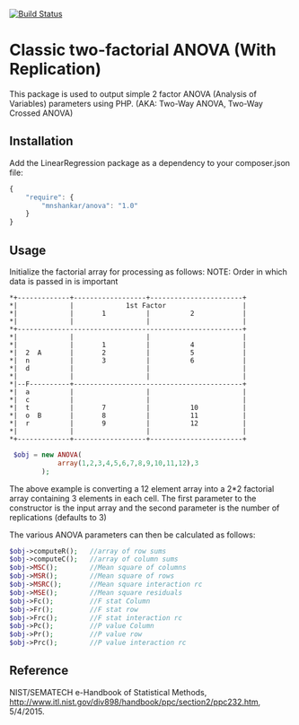[![Build Status](https://travis-ci.org/mnshankar/two-factorial-anova.svg)](https://travis-ci.org/mnshankar/two-factorial-anova)

Classic two-factorial ANOVA (With Replication)
==============================================

This package is used to output simple 2 factor ANOVA (Analysis of Variables) parameters using PHP.
(AKA: Two-Way ANOVA, Two-Way Crossed ANOVA)

Installation
------------

Add the LinearRegression package as a dependency to your composer.json file:

```javascript
{
    "require": {
        "mnshankar/anova": "1.0"
    }
}
```
Usage
-----
Initialize the factorial array for processing as follows:
NOTE: Order in which data is passed in is important

	*+-------------+------------------+-----------------------+
	*|             |             1st Factor                   |
	*|             |       1          |          2            |
	*|             |                  |                       |
	*+--------------------------------------------------------+
	*|             |                  |                       |
	*|             |       1          |          4            |
	*|  2  A       |       2          |          5            |
	*|  n          |       3          |          6            |
	*|  d          |                  |                       |
	*|             |                  |                       |
	*|--F----------+------------------------------------------+
	*|  a          |                  |                       |
	*|  c          |                  |                       |
	*|  t          |       7          |          10           |
	*|  o  B       |       8          |          11           |
	*|  r          |       9          |          12           |
	*|             |                  |                       |
	*+-------------+------------------+-----------------------+
```php
 $obj = new ANOVA(
            array(1,2,3,4,5,6,7,8,9,10,11,12),3
        );
```  
The above example is converting a 12 element array into a 2*2 factorial array containing 3 elements in each cell.
The first parameter to the constructor is the input array and the second parameter is the number of replications (defaults to 3)

The various ANOVA parameters can then be calculated as follows:
```php
$obj->computeR();   //array of row sums
$obj->computeC();   //array of column sums
$obj->MSC();        //Mean square of columns
$obj->MSR();        //Mean square of rows
$obj->MSRC();       //Mean square interaction rc
$obj->MSE();        //Mean square residuals
$obj->Fc();         //F stat Column
$obj->Fr();         //F stat row
$obj->Frc();        //F stat interaction rc
$obj->Pc();         //P value Column
$obj->Pr();         //P value row
$obj->Prc();        //P value interaction rc
```

Reference
---------
NIST/SEMATECH e-Handbook of Statistical Methods, 
http://www.itl.nist.gov/div898/handbook/ppc/section2/ppc232.htm, 5/4/2015.
